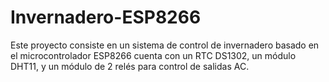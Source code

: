 # Invernadero-ESP8266
Este proyecto consiste en un sistema de control de invernadero basado en el microcontrolador ESP8266 cuenta con un RTC DS1302, un módulo DHT11, y un módulo de 2 relés para control de salidas AC.
